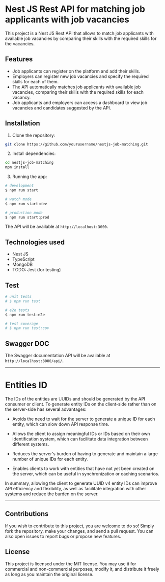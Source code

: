 # Nest JS Rest API for matching job applicants with job vacancies

This project is a Nest JS Rest API that allows to match job applicants with available job vacancies by comparing their skills with the required skills for the vacancies.

## Features

- Job applicants can register on the platform and add their skills.
- Employers can register new job vacancies and specify the required skills for each of them.
- The API automatically matches job applicants with available job vacancies, comparing their skills with the required skills for each vacancy.
- Job applicants and employers can access a dashboard to view job vacancies and candidates suggested by the API.

## Installation

1. Clone the repository:

```bash
git clone https://github.com/yourusername/nestjs-job-matching.git
```

2. Install dependencies:

``` bash
cd nestjs-job-matching
npm install
```

3. Running the app:

```bash
# development
$ npm run start

# watch mode
$ npm run start:dev

# production mode
$ npm run start:prod
```


The API will be available at `http://localhost:3000`.

## Technologies used

- Nest JS
- TypeScript
- MongoDB
- TODO: Jest (for testing) 

## Test

```bash
# unit tests
# $ npm run test

# e2e tests
$ npm run test:e2e

# test coverage
# $ npm run test:cov
```

## Swagger DOC

The Swagger documentation API will be available at `http://localhost:3000/api/`.


-------------------
# Entities ID

The IDs of the entities are UUIDs and should be generated by the API consumer or client.
To generate entity IDs on the client-side rather than on the server-side has several advantages:

- Avoids the need to wait for the server to generate a unique ID for each entity, which can slow down API response time.

- Allows the client to assign meaningful IDs or IDs based on their own identification system, which can facilitate data integration between different systems.

- Reduces the server's burden of having to generate and maintain a large number of unique IDs for each entity.

- Enables clients to work with entities that have not yet been created on the server, which can be useful in synchronization or caching scenarios.

In summary, allowing the client to generate UUID v4 entity IDs can improve API efficiency and flexibility, as well as facilitate integration with other systems and reduce the burden on the server.

-----------------
## Contributions

If you wish to contribute to this project, you are welcome to do so! Simply fork the repository, make your changes, and send a pull request. You can also open issues to report bugs or propose new features.

## License

This project is licensed under the MIT license. You may use it for commercial and non-commercial purposes, modify it, and distribute it freely as long as you maintain the original license.
